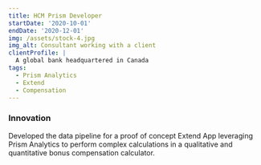 ```yaml
---
title: HCM Prism Developer
startDate: '2020-10-01'
endDate: '2020-12-01'
img: /assets/stock-4.jpg
img_alt: Consultant working with a client
clientProfile: |
  A global bank headquartered in Canada
tags:
  - Prism Analytics
  - Extend
  - Compensation
---
```


### Innovation
Developed the data pipeline for a proof of concept Extend App leveraging Prism Analytics to perform complex calculations in a qualitative and quantitative bonus compensation calculator.
